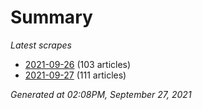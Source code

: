 # Summary
*Latest scrapes*
* [2021-09-26](https://github.com/nuuuwan/news_lk/blob/data/news_lk.2021-09-26.json) (103 articles)
* [2021-09-27](https://github.com/nuuuwan/news_lk/blob/data/news_lk.2021-09-27.json) (111 articles)

*Generated at 02:08PM, September 27, 2021*